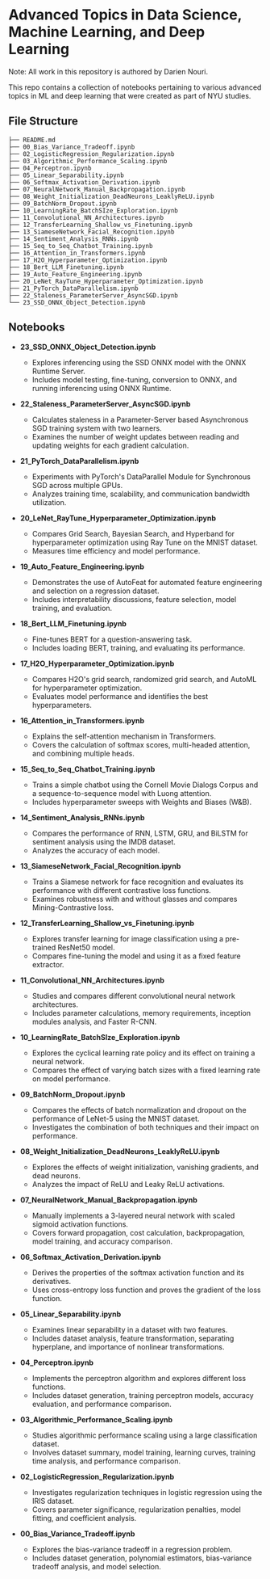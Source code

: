 # Advanced Topics in Data Science, Machine Learning, and Deep Learning

Note: All work in this repository is authored by Darien Nouri.


This repo contains a collection of notebooks pertaining to various advanced topics in ML and deep learning that were created as part of NYU studies.


## File Structure

```
├── README.md
├── 00_Bias_Variance_Tradeoff.ipynb
├── 02_LogisticRegression_Regularization.ipynb
├── 03_Algorithmic_Performance_Scaling.ipynb
├── 04_Perceptron.ipynb
├── 05_Linear_Separability.ipynb
├── 06_Softmax_Activation_Derivation.ipynb
├── 07_NeuralNetwork_Manual_Backpropagation.ipynb
├── 08_Weight_Initialization_DeadNeurons_LeaklyReLU.ipynb
├── 09_BatchNorm_Dropout.ipynb
├── 10_LearningRate_BatchSIze_Exploration.ipynb
├── 11_Convolutional_NN_Architectures.ipynb
├── 12_TransferLearning_Shallow_vs_Finetuning.ipynb
├── 13_SiameseNetwork_Facial_Recognition.ipynb
├── 14_Sentiment_Analysis_RNNs.ipynb
├── 15_Seq_to_Seq_Chatbot_Training.ipynb
├── 16_Attention_in_Transformers.ipynb
├── 17_H2O_Hyperparameter_Optimization.ipynb
├── 18_Bert_LLM_Finetuning.ipynb
├── 19_Auto_Feature_Engineering.ipynb
├── 20_LeNet_RayTune_Hyperparameter_Optimization.ipynb
├── 21_PyTorch_DataParallelism.ipynb
├── 22_Staleness_ParameterServer_AsyncSGD.ipynb
└── 23_SSD_ONNX_Object_Detection.ipynb
```

## Notebooks
- **23_SSD_ONNX_Object_Detection.ipynb**
  - Explores inferencing using the SSD ONNX model with the ONNX Runtime Server.
  - Includes model testing, fine-tuning, conversion to ONNX, and running inferencing using ONNX Runtime.

- **22_Staleness_ParameterServer_AsyncSGD.ipynb**
  - Calculates staleness in a Parameter-Server based Asynchronous SGD training system with two learners.
  - Examines the number of weight updates between reading and updating weights for each gradient calculation.

- **21_PyTorch_DataParallelism.ipynb**
  - Experiments with PyTorch's DataParallel Module for Synchronous SGD across multiple GPUs.
  - Analyzes training time, scalability, and communication bandwidth utilization.

- **20_LeNet_RayTune_Hyperparameter_Optimization.ipynb**
  - Compares Grid Search, Bayesian Search, and Hyperband for hyperparameter optimization using Ray Tune on the MNIST dataset.
  - Measures time efficiency and model performance.

- **19_Auto_Feature_Engineering.ipynb**
  - Demonstrates the use of AutoFeat for automated feature engineering and selection on a regression dataset.
  - Includes interpretability discussions, feature selection, model training, and evaluation.

- **18_Bert_LLM_Finetuning.ipynb**
  - Fine-tunes BERT for a question-answering task.
  - Includes loading BERT, training, and evaluating its performance.

- **17_H2O_Hyperparameter_Optimization.ipynb**
  - Compares H2O's grid search, randomized grid search, and AutoML for hyperparameter optimization.
  - Evaluates model performance and identifies the best hyperparameters.

- **16_Attention_in_Transformers.ipynb**
  - Explains the self-attention mechanism in Transformers.
  - Covers the calculation of softmax scores, multi-headed attention, and combining multiple heads.

- **15_Seq_to_Seq_Chatbot_Training.ipynb**
  - Trains a simple chatbot using the Cornell Movie Dialogs Corpus and a sequence-to-sequence model with Luong attention.
  - Includes hyperparameter sweeps with Weights and Biases (W&B).

- **14_Sentiment_Analysis_RNNs.ipynb**
  - Compares the performance of RNN, LSTM, GRU, and BiLSTM for sentiment analysis using the IMDB dataset.
  - Analyzes the accuracy of each model.

- **13_SiameseNetwork_Facial_Recognition.ipynb**
  - Trains a Siamese network for face recognition and evaluates its performance with different contrastive loss functions.
  - Examines robustness with and without glasses and compares Mining-Contrastive loss.

- **12_TransferLearning_Shallow_vs_Finetuning.ipynb**
  - Explores transfer learning for image classification using a pre-trained ResNet50 model.
  - Compares fine-tuning the model and using it as a fixed feature extractor.

- **11_Convolutional_NN_Architectures.ipynb**
  - Studies and compares different convolutional neural network architectures.
  - Includes parameter calculations, memory requirements, inception modules analysis, and Faster R-CNN.

- **10_LearningRate_BatchSIze_Exploration.ipynb**
  - Explores the cyclical learning rate policy and its effect on training a neural network.
  - Compares the effect of varying batch sizes with a fixed learning rate on model performance.

- **09_BatchNorm_Dropout.ipynb**
  - Compares the effects of batch normalization and dropout on the performance of LeNet-5 using the MNIST dataset.
  - Investigates the combination of both techniques and their impact on performance.

- **08_Weight_Initialization_DeadNeurons_LeaklyReLU.ipynb**
  - Explores the effects of weight initialization, vanishing gradients, and dead neurons.
  - Analyzes the impact of ReLU and Leaky ReLU activations.

- **07_NeuralNetwork_Manual_Backpropagation.ipynb**
  - Manually implements a 3-layered neural network with scaled sigmoid activation functions.
  - Covers forward propagation, cost calculation, backpropagation, model training, and accuracy comparison.

- **06_Softmax_Activation_Derivation.ipynb**
  - Derives the properties of the softmax activation function and its derivatives.
  - Uses cross-entropy loss function and proves the gradient of the loss function.

- **05_Linear_Separability.ipynb**
  - Examines linear separability in a dataset with two features.
  - Includes dataset analysis, feature transformation, separating hyperplane, and importance of nonlinear transformations.

- **04_Perceptron.ipynb**
  - Implements the perceptron algorithm and explores different loss functions.
  - Includes dataset generation, training perceptron models, accuracy evaluation, and performance comparison.

- **03_Algorithmic_Performance_Scaling.ipynb**
  - Studies algorithmic performance scaling using a large classification dataset.
  - Involves dataset summary, model training, learning curves, training time analysis, and performance comparison.

- **02_LogisticRegression_Regularization.ipynb**
  - Investigates regularization techniques in logistic regression using the IRIS dataset.
  - Covers parameter significance, regularization penalties, model fitting, and coefficient analysis.

- **00_Bias_Variance_Tradeoff.ipynb**
  - Explores the bias-variance tradeoff in a regression problem.
  - Includes dataset generation, polynomial estimators, bias-variance tradeoff analysis, and model selection.